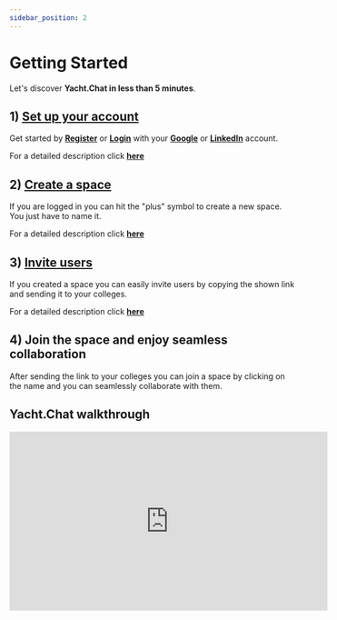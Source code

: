```yaml
---
sidebar_position: 2
---
```


# Getting Started

Let's discover **Yacht.Chat in less than 5 minutes**.

## 1) **[Set up your account](/docs/Space/createAccount)**

Get started by **[Register](https://auth.yacht.chat/auth/realms/Application/login-actions/registration?client_id=frontend&tab_id=rm-s9SHoB88)** or **[Login](https://auth.yacht.chat/auth/realms/Application/login-actions/authenticate?execution=d4bbb8ef-9938-41ff-9b96-2fab03598084&client_id=frontend&tab_id=rm-s9SHoB88)** with your **[Google](https://auth.yacht.chat/auth/realms/Application/broker/google/login?client_id=frontend&tab_id=rm-s9SHoB88&session_code=CVxVI5BcfRGJV9NLJPCm1hwQ2-YoO2uq8afQcB7eM0c)** or **[LinkedIn](https://auth.yacht.chat/auth/realms/Application/broker/linkedin/login?client_id=frontend&tab_id=rm-s9SHoB88&session_code=CVxVI5BcfRGJV9NLJPCm1hwQ2-YoO2uq8afQcB7eM0c)** account.

For a detailed description click **[here](/docs/Space/createAccount)**

## 2) **[Create a space](/docs/Space/create-spaces)**

If you are logged in you can hit the "plus" symbol to create a new space. You just have to name it.

For a detailed description click **[here](/docs/Space/create-spaces)**

## 3) **[Invite users](/docs/Space/inviteMembers)**

If you created a space you can easily invite users by copying the shown link and sending it to your colleges. 

For a detailed description click **[here](/docs/Space/inviteMembers)**

## 4) Join the space and enjoy seamless collaboration

After sending the link to your colleges you can join a space by clicking on the name and you can seamlessly collaborate with them.

## Yacht.Chat walkthrough

<iframe width="560" height="315" src="https://www.youtube.com/embed/awFxmewPixU" title="YouTube video player" frameBorder="0" allow="accelerometer; autoplay; clipboard-write; encrypted-media; gyroscope; picture-in-picture" allowFullScreen></iframe>